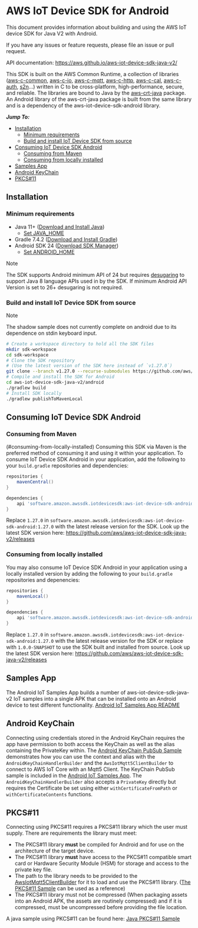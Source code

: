 # AWS IoT Device SDK for Android

This document provides information about building and using the AWS IoT device SDK for Java V2 with Android.

If you have any issues or feature requests, please file an issue or pull request.

API documentation: https://aws.github.io/aws-iot-device-sdk-java-v2/

This SDK is built on the AWS Common Runtime, a collection of libraries
([aws-c-common](https://github.com/awslabs/aws-c-common),
[aws-c-io](https://github.com/awslabs/aws-c-io),
[aws-c-mqtt](https://github.com/awslabs/aws-c-mqtt),
[aws-c-http](https://github.com/awslabs/aws-c-http),
[aws-c-cal](https://github.com/awslabs/aws-c-cal),
[aws-c-auth](https://github.com/awslabs/aws-c-auth),
[s2n](https://github.com/awslabs/s2n)...) written in C to be
cross-platform, high-performance, secure, and reliable. The libraries are bound
to Java by the [aws-crt-java](https://github.com/awslabs/aws-crt-java) package.
An Android library of the aws-crt-java package is built from the same library and is
a dependency of the aws-iot-device-sdk-android library.

*__Jump To:__*

* [Installation](#installation)
  * [Minimum requirements](#minimum-requirements)
  * [Build and install IoT Device SDK from source](#build-and-install-iot-device-sdk-from-source)
* [Consuming IoT Device SDK Android](#consuming-from-locally-installed)
  * [Consuming from Maven](#consuming-from-maven)
  * [Consuming from locally installed](#consuming-from-locally-installed)
* [Samples App](#samples-app)
* [Android KeyChain](#android-keychain)
* [PKCS#11](#pkcs11)

## Installation

### Minimum requirements
* Java 11+ ([Download and Install Java](https://www.java.com/en/download/help/download_options.html))
  * [Set JAVA_HOME](./PREREQUISITES.md#set-java_home)
* Gradle 7.4.2 ([Download and Install Gradle](https://gradle.org/install/))
* Android SDK 24 ([Download SDK Manager](https://developer.android.com/tools/releases/platform-tools#downloads))
  * [Set ANDROID_HOME](./PREREQUISITES.md#set-android_home)

> [!NOTE]
> The SDK supports Android minimum API of 24 but requires [desugaring](https://developer.android.com/studio/write/java8-support#library-desugaring) to support Java 8 language APIs used in by the SDK. If minimum Android API Version is set to 26+ desugaring is not required.

### Build and install IoT Device SDK from source
> [!NOTE]
> The shadow sample does not currently complete on android due to its dependence on stdin keyboard input.

``` sh
# Create a workspace directory to hold all the SDK files
mkdir sdk-workspace
cd sdk-workspace
# Clone the SDK repository
# (Use the latest version of the SDK here instead of `v1.27.0`)
git clone --branch v1.27.0 --recurse-submodules https://github.com/aws/aws-iot-device-sdk-java-v2.git
# Compile and install the SDK for Android
cd aws-iot-device-sdk-java-v2/android
./gradlew build
# Install SDK locally
./gradlew publishToMavenLocal
```

## Consuming IoT Device SDK Android

### Consuming from Maven
(#consuming-from-locally-installed)
Consuming this SDK via Maven is the preferred method of consuming it and using it within your application. To consume
IoT Device SDK Android in your application, add the following to your `build.gradle` repositories and dependencies:

``` groovy
repositories {
    mavenCentral()
}

dependencies {
    api 'software.amazon.awssdk.iotdevicesdk:aws-iot-device-sdk-android:1.27.0'
}
```
Replace `1.27.0` in `software.amazon.awssdk.iotdevicesdk:aws-iot-device-sdk-android:1.27.0` with the latest release version for the SDK.
Look up the latest SDK version here: https://github.com/aws/aws-iot-device-sdk-java-v2/releases

### Consuming from locally installed
You may also consume IoT Device SDK Android in your application using a locally installed version by adding the
following to your `build.gradle` repositories and depenencies:
``` groovy
repositories {
    mavenLocal()
}

dependencies {
    api 'software.amazon.awssdk.iotdevicesdk:aws-iot-device-sdk-android:1.27.0'
}
```
Replace `1.27.0` in `software.amazon.awssdk.iotdevicesdk:aws-iot-device-sdk-android:1.27.0` with the latest release version for the SDK
or replace with `1.0.0-SNAPSHOT` to use the SDK built and installed from source.
Look up the latest SDK version here: https://github.com/aws/aws-iot-device-sdk-java-v2/releases

## Samples App
The Android IoT Samples App builds a number of aws-iot-device-sdk-java-v2 IoT samples into a single APK that can be installed onto an Android device to test different functionality.
[Android IoT Samples App README](../samples/Android/README.md)

## Android KeyChain
Connecting using credentials stored in the Android KeyChain requires the app have permission to both access the KeyChain as well as the alias containing the PrivateKey within. The [Android KeyChain PubSub Sample](../samples/Android/AndroidKeyChainPubSub/README.md) demonstrates how you can use the context and alias with the `AndroidKeyChainHandlerBuilder` and the `AwsIotMqtt5ClientBuilder` to connect to AWS IoT Core with an Mqtt5 Client. The KeyChain PubSub sample is included in the [Android IoT Samples App](../samples/Android/README.md). The `AndroidKeyChainHandlerBuilder` also accepts a `PrivateKey` directly but requires the Certificate be set using either `withCertificateFromPath` or `withCertificateContents` functions.

## PKCS#11
Connecting using PKCS#11 requires a PKCS#11 library which the user must supply. There are requirements the library must meet:
* The PKCS#11 library **must** be compiled for Android and for use on the architecture of the target device.
* The PKCS#11 library **must** have access to the PKCS#11 compatible smart card or Hardware Security Module (HSM) for storage and access to the private key file.
* The path to the library needs to be provided to the [AwsIotMqtt5ClientBuilder](https://github.com/aws/aws-iot-device-sdk-java-v2/blob/92e9ff7dff1cdb191b16c8e52710cc731df04c08/sdk/src/main/java/software/amazon/awssdk/iot/AwsIotMqtt5ClientBuilder.java#L109C24-L109C24) for it to load and use the PKCS#11 library. ([The PKCS#11 Sample](../samples/Pkcs11Connect/README.md) can be used as a reference)
* The PKCS#11 library must not be compressed (When packaging assets into an Android APK, the assets are routinely compressed) and if it is compressed, must be uncompressed before providing the file location.

A java sample using PKCS#11 can be found here: [Java PKCS#11 Sample](../samples/Pkcs11Connect/README.md)
